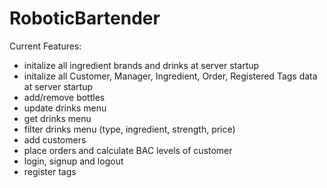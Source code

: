 # RoboticBartender

Current Features:
- initalize all ingredient brands and drinks at server startup
- initalize all Customer, Manager, Ingredient, Order, Registered Tags data at server startup
- add/remove bottles
- update drinks menu
- get drinks menu
- filter drinks menu (type, ingredient, strength, price)
- add customers
- place orders and calculate BAC levels of customer
- login, signup and logout
- register tags
